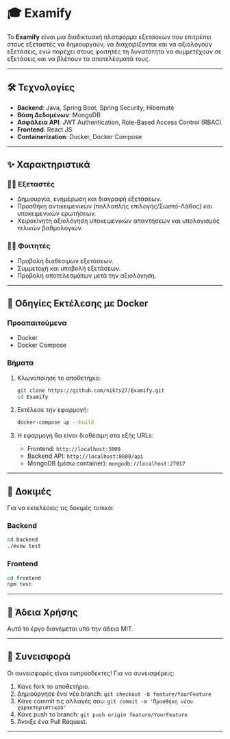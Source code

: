
# 🎓 Examify

Το **Examify** είναι μια διαδικτυακή πλατφόρμα εξετάσεων που επιτρέπει στους εξεταστές να δημιουργούν, να διαχειρίζονται και να αξιολογούν εξετάσεις, ενώ παρέχει στους φοιτητές τη δυνατότητα να συμμετέχουν σε εξετάσεις και να βλέπουν τα αποτελέσματά τους.

---

## 🛠️ Τεχνολογίες

- **Backend**: Java, Spring Boot, Spring Security, Hibernate
- **Βάση Δεδομένων**: MongoDB
- **Ασφάλεια API**: JWT Authentication, Role-Based Access Control (RBAC)
- **Frontend**: React JS
- **Containerization**: Docker, Docker Compose

---

## ✨ Χαρακτηριστικά

### 👨‍🏫 Εξεταστές

- Δημιουργία, ενημέρωση και διαγραφή εξετάσεων.
- Προσθήκη αντικειμενικών (πολλαπλής επιλογής/Σωστό-Λάθος) και υποκειμενικών ερωτήσεων.
- Χειροκίνητη αξιολόγηση υποκειμενικών απαντήσεων και υπολογισμός τελικών βαθμολογιών.

### 👩‍🎓 Φοιτητές

- Προβολή διαθέσιμων εξετάσεων.
- Συμμετοχή και υποβολή εξετάσεων.
- Προβολή αποτελεσμάτων μετά την αξιολόγηση.

---

## 🚀 Οδηγίες Εκτέλεσης με Docker

### Προαπαιτούμενα

- Docker
- Docker Compose

### Βήματα

1. Κλωνοποίησε το αποθετήριο:

   ```bash
   git clone https://github.com/nikts27/Examify.git
   cd Examify
   ```

2. Εκτέλεσε την εφαρμογή:

   ```bash
   docker-compose up --build
   ```

3. Η εφαρμογή θα είναι διαθέσιμη στα εξής URLs:

   - Frontend: `http://localhost:3000`
   - Backend API: `http://localhost:8080/api`
   - MongoDB (μέσω container): `mongodb://localhost:27017`

---

## 🧪 Δοκιμές

Για να εκτελέσεις τις δοκιμές τοπικά:

### Backend

```bash
cd backend
./mvnw test
```

### Frontend

```bash
cd frontend
npm test
```

---

## 📄 Άδεια Χρήσης

Αυτό το έργο διανέμεται υπό την άδεια MIT.

---

## 🤝 Συνεισφορά

Οι συνεισφορές είναι ευπρόσδεκτες! Για να συνεισφέρεις:

1. Κάνε fork το αποθετήριο.
2. Δημιούργησε ένα νέο branch: `git checkout -b feature/YourFeature`
3. Κάνε commit τις αλλαγές σου: `git commit -m 'Προσθήκη νέου χαρακτηριστικού'`
4. Κάνε push το branch: `git push origin feature/YourFeature`
5. Άνοιξε ένα Pull Request.

---
